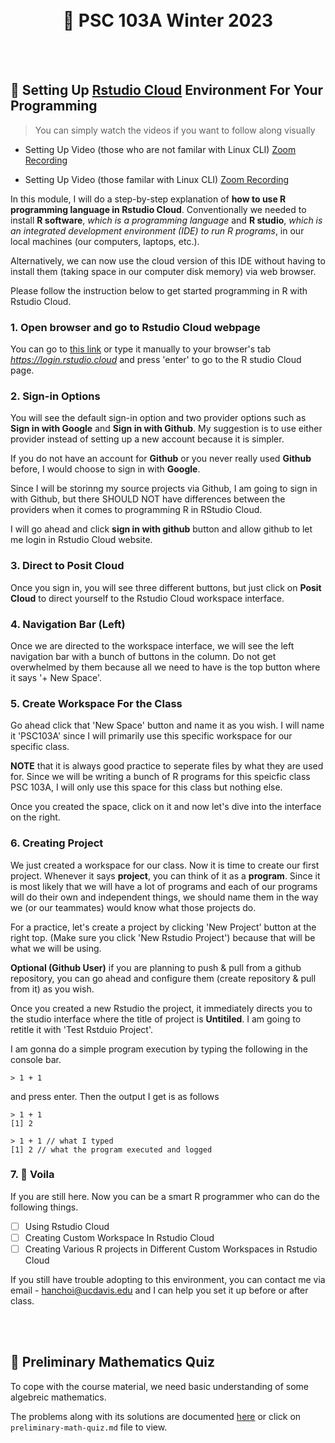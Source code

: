<br />
<br />

<h1 align="center">
 📌 PSC 103A Winter 2023 
</h1>

<br />
<br />

## 🚩 Setting Up [Rstudio Cloud](https://posit.cloud/) Environment For Your Programming

> You can simply watch the videos if you want to follow along visually

- Setting Up Video (those who are not familar with Linux CLI) [Zoom Recording](https://ucdavis.zoom.us/rec/share/ThQ1d8r22YsdP2_-mAdhssLdOXXYFA1XAIGmC9BX1ft0GMwtZsmF5UtglG9d6kMX.zYf3nzHMKZTMh-W2?startTime=1673385258000)

- Setting Up Video (those familar with Linux CLI) [Zoom Recording](https://ucdavis.zoom.us/rec/share/RWFNKAgUPzDZky5cHO2oZmPNgFghYBsONRipo9inU50ZlCfX3owD7J3fenBTernE._SkHVNNL9r36wKt2?startTime=1673386942000)

In this module, I will do a step-by-step explanation of **how to use R programming language in Rstudio Cloud**. Conventionally we needed to install **R software**, _which is a programming language_ and **R studio**, _which is an integrated development environment (IDE) to run R programs_, in our local machines (our computers, laptops, etc.).

Alternatively, we can now use the cloud version of this IDE without having to install them (taking space in our computer disk memory) via web browser.

Please follow the instruction below to get started programming in R with Rstudio Cloud.

### 1. Open browser and go to Rstudio Cloud webpage

You can go to [this link](https://login.rstudio.cloud/) or type it manually to your browser's tab *https://login.rstudio.cloud* and press 'enter' to go to the R studio Cloud page.

### 2. Sign-in Options

You will see the default sign-in option and two provider options such as **Sign in with Google** and **Sign in with Github**. My suggestion is to use either provider instead of setting up a new account because it is simpler.

If you do not have an account for **Github** or you never really used **Github** before, I would choose to sign in with **Google**.

Since I will be storinng my source projects via Github, I am going to sign in with Github, but there SHOULD NOT have differences between the providers when it comes to programming R in RStudio Cloud.

I will go ahead and click **sign in with github** button and allow github to let me login in Rstudio Cloud website.

### 3. Direct to Posit Cloud

Once you sign in, you will see three different buttons, but just click on **Posit Cloud** to direct yourself to the Rstudio Cloud workspace interface.

### 4. Navigation Bar (Left)

Once we are directed to the workspace interface, we will see the left navigation bar with a bunch of buttons in the column.
Do not get overwhelmed by them because all we need to have is the top button where it says '+ New Space'.

### 5. Create Workspace For the Class

Go ahead click that 'New Space' button and name it as you wish. I will name it 'PSC103A' since I will primarily use this specific workspace for our specific class.

**NOTE** that it is always good practice to seperate files by what they are used for. Since we will be writing a bunch of R programs for this speicfic class PSC 103A, I will only use this space for this class but nothing else.

Once you created the space, click on it and now let's dive into the interface on the right.

### 6. Creating Project

We just created a workspace for our class. Now it is time to create our first project. Whenever it says **project**, you can think of it as a **program**. Since it is most likely that we will have a lot of programs and each of our programs will do their own and independent things, we should name them in the way we (or our teammates) would know what those projects do.

For a practice, let's create a project by clicking 'New Project' button at the right top. (Make sure you click 'New Rstudio Project') because that will be what we will be using.

**Optional (Github User)** if you are planning to push & pull from a github repository, you can go ahead and configure them (create repository & pull from it) as you wish.

Once you created a new Rstudio the project, it immediately directs you to the studio interface where the title of project is **Untitiled**. I am going to retitle it with 'Test Rstduio Project'.

I am gonna do a simple program execution by typing the following in the console bar.

```
> 1 + 1
```

and press enter. Then the output I get is as follows

```
> 1 + 1
[1] 2
```

```
> 1 + 1 // what I typed
[1] 2 // what the program executed and logged
```

### 7. 👏 Voila

If you are still here. Now you can be a smart R programmer who can do the following things.

- [ ] Using Rstudio Cloud
- [ ] Creating Custom Workspace In Rstudio Cloud
- [ ] Creating Various R projects in Different Custom Workspaces in Rstudio Cloud

If you still have trouble adopting to this environment, you can contact me via email - [hanchoi@ucdavis.edu]() and I can help you set it up before or after class.

<br />
<br />

## 🚩 Preliminary Mathematics Quiz

To cope with the course material, we need basic understanding of some algebreic mathematics.

The problems along with its solutions are documented [here](./preliminary-math-quiz.md) or click on `preliminary-math-quiz.md` file to view.
